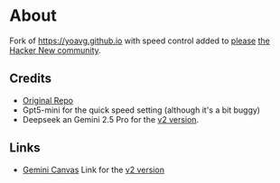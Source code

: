 # About
Fork of https://yoavg.github.io with speed control added to [please](https://news.ycombinator.com/item?id=45086666) [the Hacker New community](https://news.ycombinator.com/item?id=45086020).

## Credits
- [Original Repo](https://github.com/yoavg/yoavg.github.io) 
- Gpt5-mini for the quick speed setting (although it's a bit buggy)
- Deepseek an Gemini 2.5 Pro for the [v2 version](docs/v2.html).

## Links
- [Gemini Canvas](https://g.co/gemini/share/7056002e1481) Link for the [v2 version](docs/v2.html)
